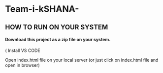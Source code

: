 # Team-i-kSHANA-

## HOW TO RUN ON YOUR SYSTEM

####  Download this project as a zip file on your system.
(
Install VS CODE

Open index.html file on your local server (or just click on index.html file and open in browser)
